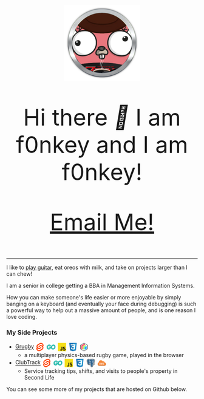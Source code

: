<p align="center">
  <img align="center" title="What a handsome young man" alt="profile picture in a metal border" src="https://github.com/f0nkey/f0nkey/blob/main/gopher-circled.png?raw=true" width="200" height="200" />
</p>
<p align="center" style="font-size:60px">Hi there <i title="Hey there buddy!">👋</i> I am f0nkey and I am f0nkey!</p>

<p align="center" style="font-size:60px"><a href="mailto:rob@imminentsl.com">Email Me!</a></p>


<hr>

I like to [play guitar](https://streamable.com/a4v302), eat oreos with milk, and take on projects larger than I can chew!

I am a senior in college getting a BBA in Management Information Systems.

How you can make someone's life easier or more enjoyable by simply banging on a keyboard (and eventually your face during debugging) is such a powerful way to help out a massive amount of people, and is one reason I love coding.

### My Side Projects

- [Grugby](http://imminentsl.com:8700/) <img align="center" alt="Svelte" title="Svelte Framework" src="https://raw.githubusercontent.com/vscode-icons/vscode-icons/1120bad531c928642d2ee49942be079a9fb0519b/icons/file_type_svelte.svg" width="25" height="25" /> <img align="center" alt="Golang" title="Golang" src="https://raw.githubusercontent.com/vscode-icons/vscode-icons/1120bad531c928642d2ee49942be079a9fb0519b/icons/file_type_go_aqua.svg" width="25" height="25" /> <img align="center" alt="Javascript" title="Javascript" src="https://raw.githubusercontent.com/vscode-icons/vscode-icons/1120bad531c928642d2ee49942be079a9fb0519b/icons/file_type_js_official.svg" width="25" height="25" /> <img align="center" alt="CSS" title="CSS" src="https://raw.githubusercontent.com/vscode-icons/vscode-icons/1120bad531c928642d2ee49942be079a9fb0519b/icons/file_type_css.svg" width="25" height="25" /> <img align="center" alt="Protobuf" title="Protobuf" src="https://raw.githubusercontent.com/vscode-icons/vscode-icons/1120bad531c928642d2ee49942be079a9fb0519b/icons/file_type_protobuf.svg" width="25" height="25" />
  - a multiplayer physics-based rugby game, played in the browser
- [ClubTrack](https://imminentsl.com/demo) <img align="center" alt="Svelte" title="Svelte Framework" src="https://raw.githubusercontent.com/vscode-icons/vscode-icons/1120bad531c928642d2ee49942be079a9fb0519b/icons/file_type_svelte.svg" width="25" height="25" /> <img align="center" alt="Golang" title="Golang" src="https://raw.githubusercontent.com/vscode-icons/vscode-icons/1120bad531c928642d2ee49942be079a9fb0519b/icons/file_type_go_aqua.svg" width="25" height="25" /> <img align="center" alt="Javascript" title="Javascript" src="https://raw.githubusercontent.com/vscode-icons/vscode-icons/1120bad531c928642d2ee49942be079a9fb0519b/icons/file_type_js_official.svg" width="25" height="25" /> <img align="center" alt="CSS" title="CSS" src="https://raw.githubusercontent.com/vscode-icons/vscode-icons/1120bad531c928642d2ee49942be079a9fb0519b/icons/file_type_css.svg" width="25" height="25" /> <img align="center" alt="PostgreSQL" title="PostgreSQL" src="https://raw.githubusercontent.com/vscode-icons/vscode-icons/1120bad531c928642d2ee49942be079a9fb0519b/icons/file_type_pgsql.svg" width="25" height="25" /> <img align="center" alt="AWS" title="AWS" src="https://raw.githubusercontent.com/vscode-icons/vscode-icons/1120bad531c928642d2ee49942be079a9fb0519b/icons/file_type_aws.svg" width="25" height="25" /> 
  - Service tracking tips, shifts, and visits to people's property in Second Life
 
You can see some more of my projects that are hosted on Github below.
